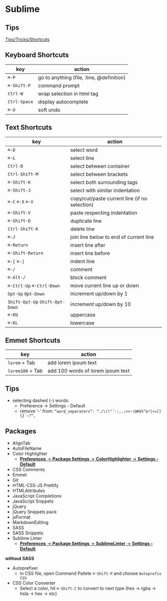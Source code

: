 # Sublime


## Tips
[Tips/Tricks/Shortcuts](https://generalassemb.ly/blog/sublime-text-3-tips-tricks-shortcuts)


## Keyboard Shortcuts
key | action
--- | ---
`⌘-P` | go to anything (file, :line, @definition)
`⌘-Shift-P` | command prompt
`Ctrl-W` | wrap selection in html tag
`Ctrl-Space` | display autocomplete
`⌘-U` | soft undo

## Text Shortcuts
key | action
--- | ---
`⌘-D` | select word
`⌘-L` | select line
`Ctrl-D` | select between container
`Ctrl-Shift-M` | select between brackets
`⌘-Shift-K` | select both surrounding tags
`⌘-Shift-J` | select with similar indentation
`⌘-C` `⌘-X` `⌘-V` | copy/cut/paste current line (if no selection)
`⌘-Shift-V` | paste respecting indentation
`⌘-Shift-D` | duplicate line
`Ctrl-Shift-K` | delete line
`⌘-J` | join line below to end of current line
`⌘-Return` | insert line after
`⌘-Shift-Return` | insert line before
`⌘-[` `⌘-]` | indent line
`⌘-/` | comment
`⌘-Alt-/` | block comment
`⌘-Ctrl-Up` `⌘-Ctrl-Down` | move current line up or down
`Opt-Up` `Opt-Down` | increment up/down by 1
`Shift-Opt-Up` `Shift-Opt-Down` | increment up/down by 10
`⌘-KU` | uppercase
`⌘-KL` | lowercase

## Emmet Shortcuts
key | action
--- | ---
`lorem` + Tab | add lorem ipsum text
`lorem100` + Tab | add 100 words of lorem ipsum text


## Tips
- selecting dashed (-) words:
	- Preference -> Settings - Default
	- remove '-' from: ```“word_separators”: “./\()"’-:,.;<>~!@#$%^&*|+=[]{}`~?”,```


## Packages
- AlignTab
- AutoFileName
- Color Highlighter
	- [__Preferences__ -> __Package Settings__ -> __ColorHighlighter__ -> __Settings - Default__](ColorHighlighter-default.md)
- CSS Comments
- Emmet
- Git
- HTML-CSS-JS Prettify
- HTMLAttributes
- JavaScript Completions
- JavaScript Snippets
- jQuery
- jQuery Snippets pack
- jsFormat
- MarkdownEditing
- SASS
- SASS Snippets
- Sublime Linter
	- [__Preferences__ -> __Package Settings__ -> __SublimeLinter__ -> __Settings - Default__](SublimeLinter-default.md)

**without SASS**
- Autoprefixer
  - In CSS file, open Command Pallete `⌘-Shift-P` and choose `Autoprefix CSS`
- CSS Color Converter
  - Select a color, hit `⌘-Shift-C` to convert to next type (hex -> rgba -> hsla -> hex -> etc)
